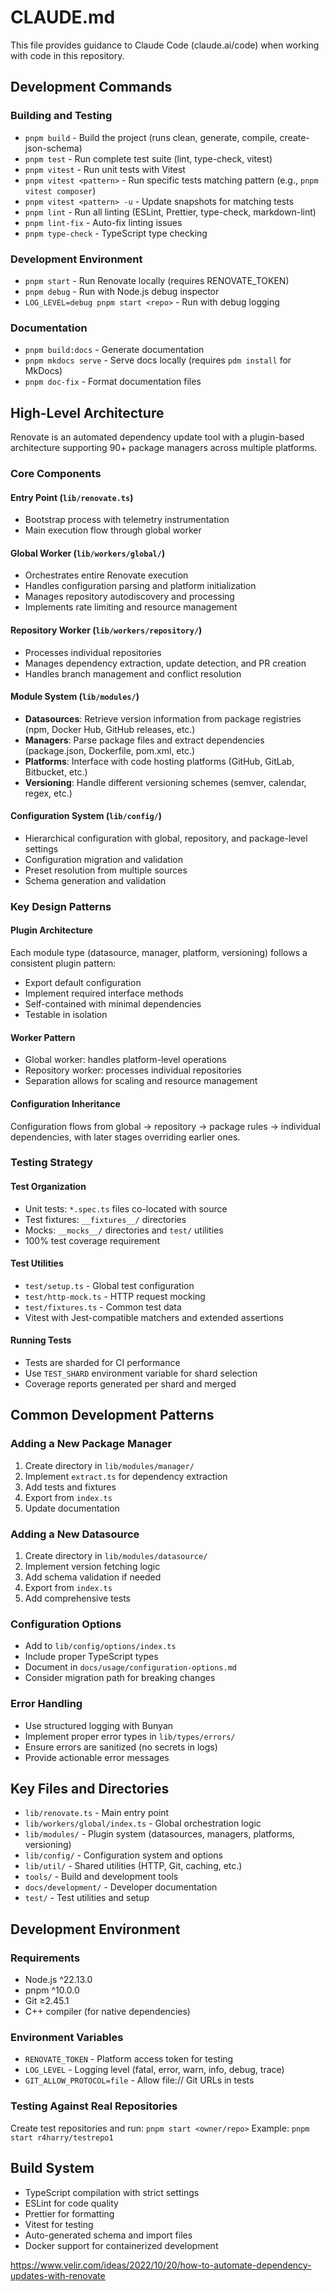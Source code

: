 # CLAUDE.md

This file provides guidance to Claude Code (claude.ai/code) when working with code in this repository.

## Development Commands

### Building and Testing
- `pnpm build` - Build the project (runs clean, generate, compile, create-json-schema)
- `pnpm test` - Run complete test suite (lint, type-check, vitest)
- `pnpm vitest` - Run unit tests with Vitest
- `pnpm vitest <pattern>` - Run specific tests matching pattern (e.g., `pnpm vitest composer`)
- `pnpm vitest <pattern> -u` - Update snapshots for matching tests
- `pnpm lint` - Run all linting (ESLint, Prettier, type-check, markdown-lint)
- `pnpm lint-fix` - Auto-fix linting issues
- `pnpm type-check` - TypeScript type checking

### Development Environment
- `pnpm start` - Run Renovate locally (requires RENOVATE_TOKEN)
- `pnpm debug` - Run with Node.js debug inspector
- `LOG_LEVEL=debug pnpm start <repo>` - Run with debug logging

### Documentation
- `pnpm build:docs` - Generate documentation
- `pnpm mkdocs serve` - Serve docs locally (requires `pdm install` for MkDocs)
- `pnpm doc-fix` - Format documentation files

## High-Level Architecture

Renovate is an automated dependency update tool with a plugin-based architecture supporting 90+ package managers across multiple platforms.

### Core Components

#### Entry Point (`lib/renovate.ts`)
- Bootstrap process with telemetry instrumentation
- Main execution flow through global worker

#### Global Worker (`lib/workers/global/`)
- Orchestrates entire Renovate execution
- Handles configuration parsing and platform initialization
- Manages repository autodiscovery and processing
- Implements rate limiting and resource management

#### Repository Worker (`lib/workers/repository/`)
- Processes individual repositories
- Manages dependency extraction, update detection, and PR creation
- Handles branch management and conflict resolution

#### Module System (`lib/modules/`)
- **Datasources**: Retrieve version information from package registries (npm, Docker Hub, GitHub releases, etc.)
- **Managers**: Parse package files and extract dependencies (package.json, Dockerfile, pom.xml, etc.)
- **Platforms**: Interface with code hosting platforms (GitHub, GitLab, Bitbucket, etc.)
- **Versioning**: Handle different versioning schemes (semver, calendar, regex, etc.)

#### Configuration System (`lib/config/`)
- Hierarchical configuration with global, repository, and package-level settings
- Configuration migration and validation
- Preset resolution from multiple sources
- Schema generation and validation

### Key Design Patterns

#### Plugin Architecture
Each module type (datasource, manager, platform, versioning) follows a consistent plugin pattern:
- Export default configuration
- Implement required interface methods
- Self-contained with minimal dependencies
- Testable in isolation

#### Worker Pattern
- Global worker: handles platform-level operations
- Repository worker: processes individual repositories
- Separation allows for scaling and resource management

#### Configuration Inheritance
Configuration flows from global → repository → package rules → individual dependencies, with later stages overriding earlier ones.

### Testing Strategy

#### Test Organization
- Unit tests: `*.spec.ts` files co-located with source
- Test fixtures: `__fixtures__/` directories
- Mocks: `__mocks__/` directories and `test/` utilities
- 100% test coverage requirement

#### Test Utilities
- `test/setup.ts` - Global test configuration
- `test/http-mock.ts` - HTTP request mocking
- `test/fixtures.ts` - Common test data
- Vitest with Jest-compatible matchers and extended assertions

#### Running Tests
- Tests are sharded for CI performance
- Use `TEST_SHARD` environment variable for shard selection
- Coverage reports generated per shard and merged

## Common Development Patterns

### Adding a New Package Manager
1. Create directory in `lib/modules/manager/`
2. Implement `extract.ts` for dependency extraction
3. Add tests and fixtures
4. Export from `index.ts`
5. Update documentation

### Adding a New Datasource
1. Create directory in `lib/modules/datasource/`
2. Implement version fetching logic
3. Add schema validation if needed
4. Export from `index.ts`
5. Add comprehensive tests

### Configuration Options
- Add to `lib/config/options/index.ts`
- Include proper TypeScript types
- Document in `docs/usage/configuration-options.md`
- Consider migration path for breaking changes

### Error Handling
- Use structured logging with Bunyan
- Implement proper error types in `lib/types/errors/`
- Ensure errors are sanitized (no secrets in logs)
- Provide actionable error messages

## Key Files and Directories

- `lib/renovate.ts` - Main entry point
- `lib/workers/global/index.ts` - Global orchestration logic
- `lib/modules/` - Plugin system (datasources, managers, platforms, versioning)
- `lib/config/` - Configuration system and options
- `lib/util/` - Shared utilities (HTTP, Git, caching, etc.)
- `tools/` - Build and development tools
- `docs/development/` - Developer documentation
- `test/` - Test utilities and setup

## Development Environment

### Requirements
- Node.js ^22.13.0
- pnpm ^10.0.0
- Git ≥2.45.1
- C++ compiler (for native dependencies)

### Environment Variables
- `RENOVATE_TOKEN` - Platform access token for testing
- `LOG_LEVEL` - Logging level (fatal, error, warn, info, debug, trace)
- `GIT_ALLOW_PROTOCOL=file` - Allow file:// Git URLs in tests

### Testing Against Real Repositories
Create test repositories and run: `pnpm start <owner/repo>`
Example: `pnpm start r4harry/testrepo1`

## Build System

- TypeScript compilation with strict settings
- ESLint for code quality
- Prettier for formatting
- Vitest for testing
- Auto-generated schema and import files
- Docker support for containerized development

https://www.velir.com/ideas/2022/10/20/how-to-automate-dependency-updates-with-renovate